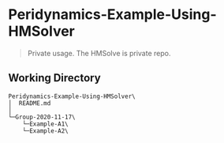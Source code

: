 # Peridynamics-Example-Using-HMSolver

> Private usage. The HMSolve is private repo.

## Working Directory

```plain
Peridynamics-Example-Using-HMSolver\
│  README.md
│
└─Group-2020-11-17\
    └─Example-A1\
    └─Example-A2\
```